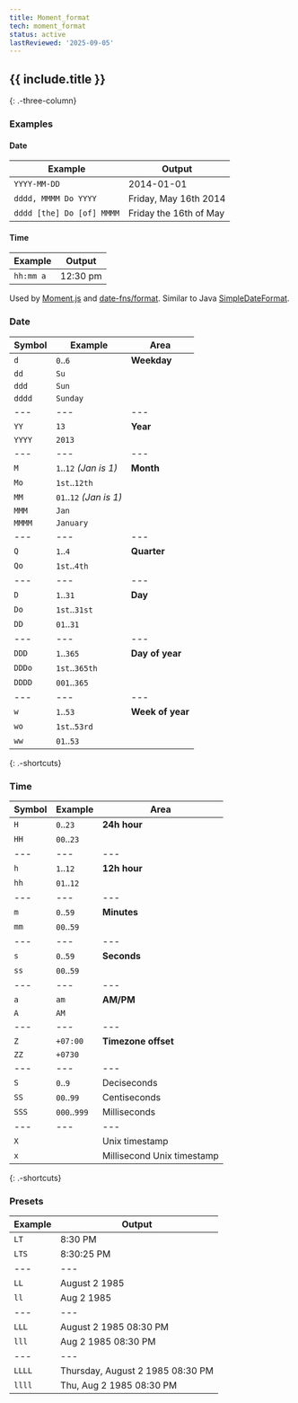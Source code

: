 ```yaml
---
title: Moment_format
tech: moment_format
status: active
lastReviewed: '2025-09-05'
---
```

## {{ include.title }}
{: .-three-column}

### Examples

#### Date

| Example                   | Output                 |
| ------------------------- | ---------------------- |
| `YYYY-MM-DD`              | 2014-01-01             |
| `dddd, MMMM Do YYYY`      | Friday, May 16th 2014  |
| `dddd [the] Do [of] MMMM` | Friday the 16th of May |

#### Time

| Example   | Output   |
| --------- | -------- |
| `hh:mm a` | 12:30 pm |

Used by [Moment.js](http://momentjs.com/docs/#/displaying/) and [date-fns/format](https://date-fns.org/v1.28.5/docs/format). Similar to Java [SimpleDateFormat](https://docs.oracle.com/javase/7/docs/api/java/text/SimpleDateFormat.html).

### Date

| Symbol | Example                 | Area             |
| ---    | ---                     | ---              |
| `d`    | `0`..`6`                | **Weekday**      |
| `dd`   | `Su`                    |                  |
| `ddd`  | `Sun`                   |                  |
| `dddd` | `Sunday`                |                  |
| ---    | ---                     | ---              |
| `YY`   | `13`                    | **Year**         |
| `YYYY` | `2013`                  |                  |
| ---    | ---                     | ---              |
| `M`    | `1`..`12` _(Jan is 1)_  | **Month**        |
| `Mo`   | `1st`..`12th`           |                  |
| `MM`   | `01`..`12` _(Jan is 1)_ |                  |
| `MMM`  | `Jan`                   |                  |
| `MMMM` | `January`               |                  |
| ---    | ---                     | ---              |
| `Q`    | `1`..`4`                | **Quarter**      |
| `Qo`   | `1st`..`4th`            |                  |
| ---    | ---                     | ---              |
| `D`    | `1`..`31`               | **Day**          |
| `Do`   | `1st`..`31st`           |                  |
| `DD`   | `01`..`31`              |                  |
| ---    | ---                     | ---              |
| `DDD`  | `1`..`365`              | **Day of year**  |
| `DDDo` | `1st`..`365th`          |                  |
| `DDDD` | `001`..`365`            |                  |
| ---    | ---                     | ---              |
| `w`    | `1`..`53`               | **Week of year** |
| `wo`   | `1st`..`53rd`           |                  |
| `ww`   | `01`..`53`              |                  |
{: .-shortcuts}

### Time

| Symbol | Example      | Area                       |
| ---    | ---          | ---                        |
| `H`    | `0`..`23`    | **24h hour**               |
| `HH`   | `00`..`23`   |                            |
| ---    | ---          | ---                        |
| `h`    | `1`..`12`    | **12h hour**               |
| `hh`   | `01`..`12`   |                            |
| ---    | ---          | ---                        |
| `m`    | `0`..`59`    | **Minutes**                |
| `mm`   | `00`..`59`   |                            |
| ---    | ---          | ---                        |
| `s`    | `0`..`59`    | **Seconds**                |
| `ss`   | `00`..`59`   |                            |
| ---    | ---          | ---                        |
| `a`    | `am`         | **AM/PM**                  |
| `A`    | `AM`         |                            |
| ---    | ---          | ---                        |
| `Z`    | `+07:00`     | **Timezone offset**        |
| `ZZ`   | `+0730`      |                            |
| ---    | ---          | ---                        |
| `S`    | `0`..`9`     | Deciseconds                |
| `SS`   | `00`..`99`   | Centiseconds               |
| `SSS`  | `000`..`999` | Milliseconds               |
| ---    | ---          | ---                        |
| `X`    |              | Unix timestamp             |
| `x`    |              | Millisecond Unix timestamp |
{: .-shortcuts}

### Presets

| Example | Output                           |
| ------- | -------------------------------- |
| `LT`    | 8:30 PM                          |
| `LTS`   | 8:30:25 PM                       |
| ---     | ---                              |
| `LL`    | August 2 1985                    |
| `ll`    | Aug 2 1985                       |
| ---     | ---                              |
| `LLL`   | August 2 1985 08:30 PM           |
| `lll`   | Aug 2 1985 08:30 PM              |
| ---     | ---                              |
| `LLLL`  | Thursday, August 2 1985 08:30 PM |
| `llll`  | Thu, Aug 2 1985 08:30 PM         |

